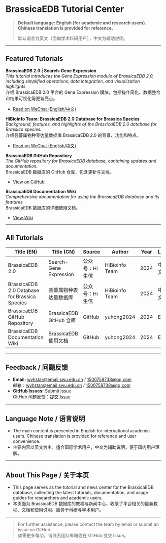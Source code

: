 # BrassicaEDB Tutorial Center

> **Default language: English (for academic and research users). Chinese translation is provided for reference.**
> 
> 默认语言为英文（面向学术科研用户），中文为辅助说明。

---

## Featured Tutorials

**BrassicaEDB 2.0 | Search-Gene Expression**  
*This tutorial introduces the Gene Expression module of BrassicaEDB 2.0, including simplified operations, data integration, and visualization highlights.*  
介绍 BrassicaEDB 2.0 平台的 Gene Expression 模块，包括操作简化、数据整合和结果可视化等更新亮点。

- [Read on WeChat (English/中文)](https://mp.weixin.qq.com/s/lbZUEHSPyxSPMpyI3ExjPA)

**HiBioinfo Team: BrassicaEDB 2.0 Database for Brassica Species**  
*Background, features, and highlights of the BrassicaEDB 2.0 database for Brassica species.*  
介绍芸薹属物种表达量数据库 BrassicaEDB 2.0 的背景、功能和特点。

- [Read on WeChat (English/中文)](https://mp.weixin.qq.com/s/6r435FzDscMs1tTk5mz8Ww)

**BrassicaEDB GitHub Repository**  
*The GitHub repository for BrassicaEDB database, containing updates and documentation.*  
BrassicaEDB 数据库的 GitHub 仓库，包含更新与文档。

- [View on GitHub](https://github.com/yuhong2024/BrassicaEDB)

**BrassicaEDB Documentation Wiki**  
*Comprehensive documentation for using the BrassicaEDB database and its features.*  
BrassicaEDB 数据库的详细使用文档。

- [View Wiki](https://github.com/yuhong2024/BrassicaEDB/wiki)

---

## All Tutorials

| Title (EN) | Title (CN) | Source | Author | Year | Language | Link |
|------------|------------|--------|--------|------|----------|------|
| BrassicaEDB 2.0 | Search-Gene Expression | 公众号：Hi生信 | HiBioinfo Team | 2024 | 中文/English | [Read/阅读](https://mp.weixin.qq.com/s/lbZUEHSPyxSPMpyI3ExjPA) |
| BrassicaEDB 2.0 Database for Brassica Species | 芸薹属物种表达量数据库 | 公众号：Hi生信 | HiBioinfo Team | 2024 | 中文/English | [Read/阅读](https://mp.weixin.qq.com/s/6r435FzDscMs1tTk5mz8Ww) |
| BrassicaEDB GitHub Repository | BrassicaEDB GitHub 仓库 | GitHub | yuhong2024 | 2024 | English | [Read](https://github.com/yuhong2024/BrassicaEDB) |
| BrassicaEDB Documentation Wiki | BrassicaEDB 使用文档 | GitHub | yuhong2024 | 2024 | English | [Read](https://github.com/yuhong2024/BrassicaEDB/wiki) |

---

## Feedback / 问题反馈

- **Email:** wyhstar@email.swu.edu.cn / 1500758738@qq.com  
  邮箱：wyhstar@email.swu.edu.cn / 1500758738@qq.com
- **GitHub Issues:** [Submit Issue](https://github.com/yuhong2024/BrassicaEDB/issues)  
  GitHub 问题反馈：[提交 Issue](https://github.com/yuhong2024/BrassicaEDB/issues)

---

## Language Note / 语言说明

- The main content is presented in English for international academic users. Chinese translation is provided for reference and user convenience.
- 主要内容以英文为主，适合国际学术用户，中文为辅助说明，便于国内用户理解。

---

## About This Page / 关于本页

- This page serves as the tutorial and news center for the BrassicaEDB database, collecting the latest tutorials, documentation, and usage guides for researchers and academic users.
- 本页面为 BrassicaEDB 数据库的教程与新闻中心，收录了平台相关的最新教程、文档和使用说明，服务于科研与学术用户。

---

> For further assistance, please contact the team by email or submit an issue on GitHub.  
> 如需更多帮助，请联系团队邮箱或在 GitHub 提交 Issue。


